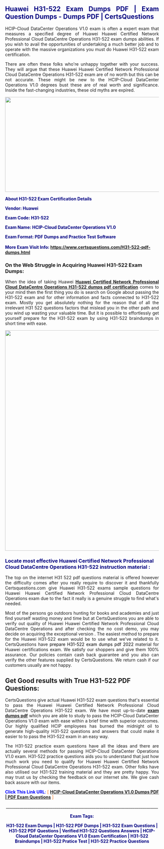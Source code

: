 <h2 style="text-align: justify;"><span style="color: #000080;">Huawei H31-522 Exam Dumps PDF | Exam Question Dumps - Dumps PDF | CertsQuestions</span></h2>
<p style="text-align: justify;">HCIP-Cloud DataCenter Operations V1.0 exam is often a expert exam that measures a specified degree of Huawei Huawei Certified Network Professional Cloud DataCentre Operations H31-522 exam dumps abilities. If you wish to avail the opportunities of undertaking a much better job and to operate with the massive organizations you must do Huawei H31-522 exam certification.</p>
<p style="text-align: justify;">There are often these folks who're unhappy together with your success. They will argue that these Huawei Huawei Certified Network Professional Cloud DataCentre Operations H31-522 exam are of no worth but this can be not accurate. These might be new to the HCIP-Cloud DataCenter Operations V1.0 degrees bust these are of real worth and significance. Inside the fast-changing industries, these old myths are expired.</p>
<p><img style="display: block; margin-left: auto; margin-right: auto;" src="https://i.imgur.com/eaP4ae9.png" width="840" height="310" /></p>
<p><span style="color: #000080;"><strong>About H31-522 Exam Certification Details</strong></span></p>
<p><span style="color: #000080;"><strong>Vendor: Huawei<br /></strong></span></p>
<p><span style="color: #000080;"><strong>Exam Code: H31-522</strong></span></p>
<p><span style="color: #000080;"><strong>Exam Name: HCIP-Cloud DataCenter Operations V1.0</strong></span></p>
<p><span style="color: #000080;"><strong>Exam Format: PDF Dumps and Practice Test Software<br /><br />More Exam Visit Info: <span style="color: #ff6600;"><a href="https://www.certsquestions.com/H31-522-pdf-dumps.html">https://www.certsquestions.com/H31-522-pdf-dumps.html</a></span></strong></span></p>
<h3>On the Web Struggle in Acquiring Huawei H31-522 Exam Dumps:</h3>
<p style="text-align: justify;">When the idea of taking Huawei <a href="https://www.certsquestions.com/H31-522-pdf-dumps.html"><strong>Huawei Certified Network Professional Cloud DataCentre Operations H31-522 dumps pdf certification</strong></a> comes to your mind then the first thing you do is search on Google about passing the H31-522 exam and for other information and facts connected to H31-522 exam. Mostly you get absolutely nothing for the reason that of all the irrelevant H31 522 questions factors that mislead you in the other path and you wind up wasting your valuable time. But it is possible to effortlessly get yourself prepare for the H31-522 exam by using H31-522 braindumps in short time with ease.</p>
<p><a href="https://www.certsquestions.com/H31-522-pdf-dumps.html"><img style="display: block; margin-left: auto; margin-right: auto;" src="https://i.imgur.com/pxhoKQ2.png" width="720" /></a></p>
<h3><span style="color: #000080;">Locate most effective Huawei Certified Network Professional Cloud DataCentre Operations H31-522 instruction material :</span></h3>
<p style="text-align: justify;">The top on the internet H31 522 pdf questions material is offered however the difficulty comes after you really require to discover it and thankfully Certsquestions.com give Huawei H31-522 exams sample questions for Huawei Huawei Certified Network Professional Cloud DataCentre Operations exam due to the fact it really is a genuine struggle to find what's needed.</p>
<p style="text-align: justify;">Most of the persons go outdoors hunting for books and academies and just find yourself wasting money and time but at CertsQuestions you are able to verify out quality of Huawei Huawei Certified Network Professional Cloud DataCentre Operations and after checking the no cost demo, you may decide on acquiring the exceptional version . The easiest method to prepare for the Huawei H31-522 exam would be to use what we've related to it. CertsQuestions have <span style="color: #000000;">prepare H31-522 exam dumps pdf 2022</span> material for Huawei certifications exam. We satisfy our shoppers and give them 100% assurance. Our policies contain cash back guarantee and you also can verify the other features supplied by CertsQuestions. We return cash if our customers usually are not happy.</p>
<h2>Get Good results with True H31-522 PDF Questions:</h2>
<p style="text-align: justify;">CertsQuestions give actual Huawei H31-522 exam questions that's essential to pass the Huawei Huawei Certified Network Professional Cloud DataCentre Operations H31-522 exam. We have most up-to-date<strong>&nbsp;<a href="https://www.certsquestions.com/">exam dumps pdf</a></strong>&nbsp;which you are able to study to pass the HCIP-Cloud DataCenter Operations V1.0 exam with ease within a brief time with superior outcomes. Our highly qualified HCIP employees has burned the midnight oil to generate high-quality H31-522 questions and answers that could make it easier to to pass the H31-522 exam in an easy way.</p>
<p style="text-align: justify;">The H31-522 practice exam questions have all the ideas and there are actually several methods for passing HCIP-Cloud DataCenter Operations V1.0 exam. H31-522 practice questions aids you to understand that just how much work you need to qualify for Huawei Huawei Certified Network Professional Cloud DataCentre Operations H31-522 exam. Other folks have also utilised our H31-522 training material and they are pretty happy. You may trust us by checking the feedback on our internet site. We give cash back assure with our items.</p>
<p style="text-align: justify;"><span style="color: #0000ff;"><strong>Click This Link URL</strong>:</span> <span style="color: #ff6600;">[ <strong><a href="https://www.certsquestions.com/hcip-certification.html">HCIP-Cloud DataCenter Operations V1.0 Dumps PDF | PDF Exam Questions</a></strong> ]</span></p>
<p style="text-align: center;">______________________________________________________________________________</p>
<p style="text-align: center;"><span style="color: #000080;"><strong>Exam Tags:</strong></span></p>
<p style="text-align: center;"><span style="color: #000080;"><strong>H31-522 Exam Dumps | H31-522 PDF Dumps | H31-522 Exam Questions | H31-522 PDF Questions | Verified H31-522 Questions Answers | HCIP-Cloud DataCenter Operations V1.0 Exam Certification | H31-522 Braindumps | H31-522 Pratice Test | H31-522 Practice Questions</strong></span></p>
